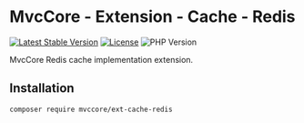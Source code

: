 # MvcCore - Extension - Cache - Redis

[![Latest Stable Version](https://img.shields.io/badge/Stable-v5.2.7-brightgreen.svg?style=plastic)](https://github.com/mvccore/ext-cache-redis/releases)
[![License](https://img.shields.io/badge/License-BSD%203-brightgreen.svg?style=plastic)](https://mvccore.github.io/docs/mvccore/5.0.0/LICENSE.md)
![PHP Version](https://img.shields.io/badge/PHP->=5.4-brightgreen.svg?style=plastic)

MvcCore Redis cache implementation extension.

## Installation
```shell
composer require mvccore/ext-cache-redis
```
